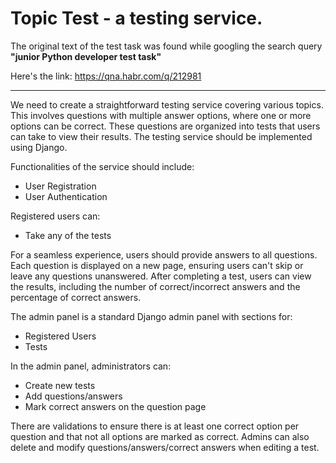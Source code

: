 # Topic Test - a testing service.

The original text of the test task was found while googling the search query **"junior Python developer test task"** 

Here's the link:  https://qna.habr.com/q/212981

---

We need to create a straightforward testing service covering various topics. This involves questions with multiple answer options, where one or more options can be correct. These questions are organized into tests that users can take to view their results. The testing service should be implemented using Django.

Functionalities of the service should include:

- User Registration
- User Authentication

Registered users can:

- Take any of the tests

For a seamless experience, users should provide answers to all questions. Each question is displayed on a new page, ensuring users can't skip or leave any questions unanswered. After completing a test, users can view the results, including the number of correct/incorrect answers and the percentage of correct answers.

The admin panel is a standard Django admin panel with sections for:

- Registered Users
- Tests

In the admin panel, administrators can:

- Create new tests
- Add questions/answers
- Mark correct answers on the question page

There are validations to ensure there is at least one correct option per question and that not all options are marked as correct. Admins can also delete and modify questions/answers/correct answers when editing a test.

